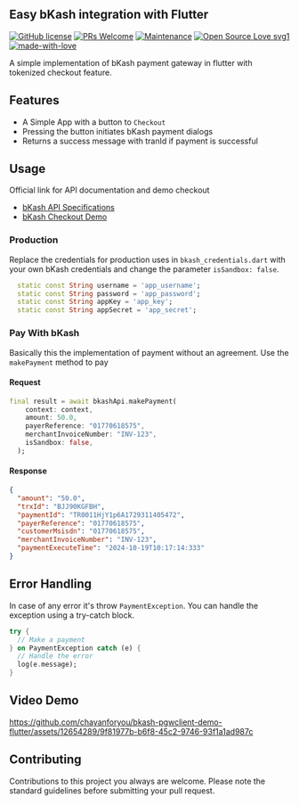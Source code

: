 ## Easy bKash integration with Flutter

[![GitHub license](https://img.shields.io/badge/License-MIT-yellow.svg)](https://opensource.org/licenses/MIT) [![PRs Welcome](https://img.shields.io/badge/PRs-welcome-brightgreen.svg)]()  [![Maintenance](https://img.shields.io/badge/Maintained%3F-yes-green.svg)]() [![Open Source Love svg1](https://badges.frapsoft.com/os/v1/open-source.svg?v=103)](https://github.com/ellerbrock/open-source-badges/) [![made-with-love](https://img.shields.io/badge/Made%20with-Love-1f425f.svg)](https://chayanforyou.github.io/)


A simple implementation of bKash payment gateway in flutter with tokenized checkout feature.

## Features

* A Simple App with a button to `Checkout`
* Pressing the button initiates bKash payment dialogs
* Returns a success message with tranId if payment is successful

## Usage

Official link for API documentation and demo checkout

* [bKash API Specifications](https://developer.bka.sh/v1.2.0-beta/reference)
* [bKash Checkout Demo](https://merchantdemo.sandbox.bka.sh)

### Production

Replace the credentials for production uses in `bkash_credentials.dart` with your own bKash credentials and change the parameter `isSandbox: false`.

```dart
  static const String username = 'app_username';
  static const String password = 'app_password';
  static const String appKey = 'app_key';
  static const String appSecret = 'app_secret';
```
### Pay With bKash

Basically this the implementation of payment without an agreement. Use the `makePayment` method to pay

#### Request

```dart
final result = await bkashApi.makePayment(
    context: context,
    amount: 50.0,
    payerReference: "01770618575",
    merchantInvoiceNumber: "INV-123",
    isSandbox: false,
  );
```
#### Response

```json
{
  "amount": "50.0",
  "trxId": "BJJ90KGFBH",
  "paymentId": "TR0011HjY1p6A1729311405472",
  "payerReference": "01770618575",
  "customerMsisdn": "01770618575",
  "merchantInvoiceNumber": "INV-123",
  "paymentExecuteTime": "2024-10-19T10:17:14:333"
}
```

## Error Handling

In case of any error it's throw `PaymentException`. You can handle the exception using a try-catch block.

```dart
try {
  // Make a payment
} on PaymentException catch (e) {
  // Handle the error
  log(e.message);
}
```

## Video Demo

https://github.com/chayanforyou/bkash-pgwclient-demo-flutter/assets/12654289/9f81977b-b6f8-45c2-9746-93f1a1ad987c

## Contributing

Contributions to this project you always are welcome. Please note the standard guidelines before submitting your pull request.
